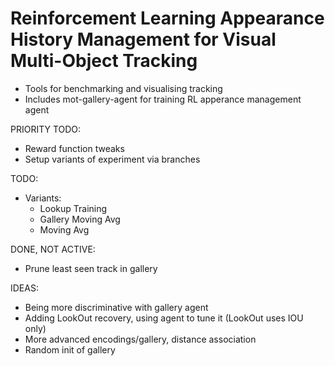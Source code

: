 # Reinforcement Learning Appearance History Management for Visual Multi-Object Tracking

- Tools for benchmarking and visualising tracking
- Includes mot-gallery-agent for training RL apperance management agent

PRIORITY TODO:
- Reward function tweaks
- Setup variants of experiment via branches

TODO:
- Variants:
    - Lookup Training
    - Gallery Moving Avg
    - Moving Avg

DONE, NOT ACTIVE:
- Prune least seen track in gallery

IDEAS:
- Being more discriminative with gallery agent
- Adding LookOut recovery, using agent to tune it (LookOut uses IOU only)
- More advanced encodings/gallery, distance association
- Random init of gallery
